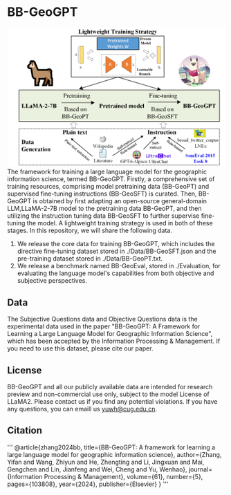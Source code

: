 # BB-GeoGPT

![framework](framework.png)
The framework for training a large language model for the geographic information science, termed BB-GeoGPT. Firstly, a comprehensive set of training resources, comprising model pretraining data (BB-GeoPT) and supervised fine-tuning instructions (BB-GeoSFT) is curated. Then, BB-GeoGPT is obtained by first adapting an open-source general-domain LLM,LLaMA-2-7B model to the pretraining data BB-GeoPT, and then utilizing the instruction tuning data BB-GeoSFT to further supervise fine-tuning the model. A lightweight training strategy is used in both of these stages. In this repository, we will share the following data.

1. We release the core data for training BB-GeoGPT, which includes the directive fine-tuning dataset stored in ./Data/BB-GeoSFT.json and the pre-training dataset stored in ./Data/BB-GeoPT.txt.
2.  We release a benchmark named BB-GeoEval, stored in ./Evaluation, for evaluating the language model's capabilities from both objective and subjective perspectives.

## Data
The Subjective Questions data and Objective Questions data is the experimental data used in the paper "BB-GeoGPT: A Framework for Learning a Large Language Model for Geographic Information Science", which has been accepted by the Information Processing & Management. If you need to use this dataset, please cite our paper.

## License
BB-GeoGPT and all our publicly available data are intended for research preview and non-commercial use only, subject to the model License of LLaMA2. Please contact us if you find any potential violations. If you have any questions, you can emaill us yuwh@cug.edu.cn.

## Citation
'''
@article{zhang2024bb,
  title={BB-GeoGPT: A framework for learning a large language model for geographic information science},
  author={Zhang, Yifan and Wang, Zhiyun and He, Zhengting and Li, Jingxuan and Mai, Gengchen and Lin, Jianfeng and Wei, Cheng and Yu, Wenhao},
  journal={Information Processing \& Management},
  volume={61},
  number={5},
  pages={103808},
  year={2024},
  publisher={Elsevier}
}
'''
